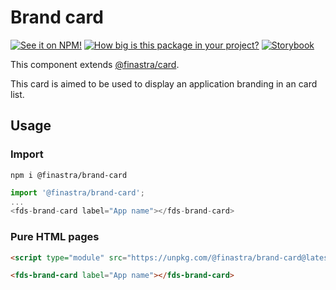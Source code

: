 # Brand card
[![See it on NPM!](https://img.shields.io/npm/v/@finastra/brand-card?style=for-the-badge)](https://www.npmjs.com/package/@finastra/brand-card)
[![How big is this package in your project?](https://img.shields.io/bundlephobia/minzip/@finastra/brand-card?style=for-the-badge)](https://bundlephobia.com/result?p=@finastra/brand-card)
[![Storybook](https://shields.io/badge/-Play%20with%20this%20web%20component-2a0481?logo=storybook&style=for-the-badge)](https://finastra.github.io/finastra-design-system/?path=/story/components-brand-card--default)

This component extends [@finastra/card](https://www.npmjs.com/package/@finastra/card).

This card is aimed to be used to display an application branding in an card list.

## Usage

### Import

```
npm i @finastra/brand-card
```

```ts
import '@finastra/brand-card';
...
<fds-brand-card label="App name"></fds-brand-card>
```

### Pure HTML pages

```html
<script type="module" src="https://unpkg.com/@finastra/brand-card@latest/dist/src/brand-card.js?module"></script>

<fds-brand-card label="App name"></fds-brand-card>
```
